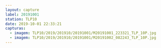```yaml
---
layout: capture
label: 20191001
station: TLP10
date: 2019-10-01 22:33:21
capturas:
  - imagem: TLP10/2019/201910/20191001/M20191001_223321_TLP_10P.jpg
  - imagem: TLP10/2019/201910/20191001/M20191002_082243_TLP_10P.jpg
---
```

